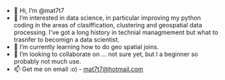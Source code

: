 - 👋 Hi, I’m @mat7t7
- 👀 I’m interested in data science, in particular improving my python coding in the areas of clasiffication, clustering and geospatial data processing. I've got a long history in technial managmement but what to trasnfer to becomign a data scientist.
- 🌱 I’m currently learning how to do geo spatial joins.
- 💞️ I’m looking to collaborate on ... not sure yet, but I a beginner so probably not much use.
- 📫 Get me on email :o) - mat7t7@hotmail.com

<!---
mat7t7/mat7t7 is a ✨ special ✨ repository because its `README.md` (this file) appears on your GitHub profile.
You can click the Preview link to take a look at your changes.
--->
